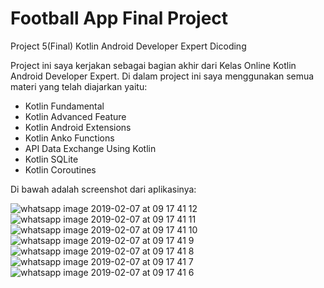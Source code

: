 # Football App Final Project
Project 5(Final) Kotlin Android Developer Expert Dicoding 

Project ini saya kerjakan sebagai bagian akhir dari Kelas Online Kotlin Android Developer Expert.
Di dalam project ini saya menggunakan semua materi yang telah diajarkan yaitu:
- Kotlin Fundamental
- Kotlin Advanced Feature
- Kotlin Android Extensions
- Kotlin Anko Functions
- API Data Exchange Using Kotlin
- Kotlin SQLite
- Kotlin Coroutines

Di bawah adalah screenshot dari aplikasinya:

![whatsapp image 2019-02-07 at 09 17 41 12](https://user-images.githubusercontent.com/41745176/52389768-b977b780-2ac7-11e9-9905-f255abf5ad7a.jpeg) ![whatsapp image 2019-02-07 at 09 17 41 11](https://user-images.githubusercontent.com/41745176/52389772-bbda1180-2ac7-11e9-8e31-a0f5d409a585.jpeg) ![whatsapp image 2019-02-07 at 09 17 41 10](https://user-images.githubusercontent.com/41745176/52389774-be3c6b80-2ac7-11e9-841a-c0ea291cc4a8.jpeg) ![whatsapp image 2019-02-07 at 09 17 41 9](https://user-images.githubusercontent.com/41745176/52389777-c09ec580-2ac7-11e9-8643-cfd06475c5e3.jpeg) ![whatsapp image 2019-02-07 at 09 17 41 8](https://user-images.githubusercontent.com/41745176/52389778-c1cff280-2ac7-11e9-8377-a5a837d6f0c4.jpeg) ![whatsapp image 2019-02-07 at 09 17 41 7](https://user-images.githubusercontent.com/41745176/52389779-c3011f80-2ac7-11e9-9d30-4868ae550fcc.jpeg) ![whatsapp image 2019-02-07 at 09 17 41 6](https://user-images.githubusercontent.com/41745176/52389781-c4324c80-2ac7-11e9-9dc8-987fc63c9af9.jpeg)
